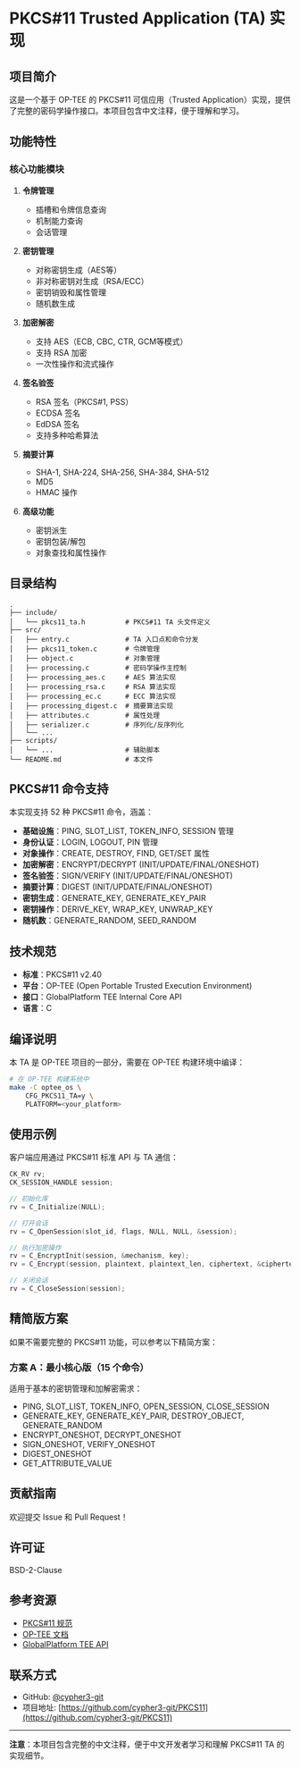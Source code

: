 # PKCS#11 Trusted Application (TA) 实现

## 项目简介

这是一个基于 OP-TEE 的 PKCS#11 可信应用（Trusted Application）实现，提供了完整的密码学操作接口。本项目包含中文注释，便于理解和学习。

## 功能特性

### 核心功能模块

1. **令牌管理**
   - 插槽和令牌信息查询
   - 机制能力查询
   - 会话管理

2. **密钥管理**
   - 对称密钥生成（AES等）
   - 非对称密钥对生成（RSA/ECC）
   - 密钥销毁和属性管理
   - 随机数生成

3. **加密解密**
   - 支持 AES（ECB, CBC, CTR, GCM等模式）
   - 支持 RSA 加密
   - 一次性操作和流式操作

4. **签名验签**
   - RSA 签名（PKCS#1, PSS）
   - ECDSA 签名
   - EdDSA 签名
   - 支持多种哈希算法

5. **摘要计算**
   - SHA-1, SHA-224, SHA-256, SHA-384, SHA-512
   - MD5
   - HMAC 操作

6. **高级功能**
   - 密钥派生
   - 密钥包装/解包
   - 对象查找和属性操作

## 目录结构

```
.
├── include/
│   └── pkcs11_ta.h          # PKCS#11 TA 头文件定义
├── src/
│   ├── entry.c              # TA 入口点和命令分发
│   ├── pkcs11_token.c       # 令牌管理
│   ├── object.c             # 对象管理
│   ├── processing.c         # 密码学操作主控制
│   ├── processing_aes.c     # AES 算法实现
│   ├── processing_rsa.c     # RSA 算法实现
│   ├── processing_ec.c      # ECC 算法实现
│   ├── processing_digest.c  # 摘要算法实现
│   ├── attributes.c         # 属性处理
│   ├── serializer.c         # 序列化/反序列化
│   └── ...
├── scripts/
│   └── ...                  # 辅助脚本
└── README.md                # 本文件
```

## PKCS#11 命令支持

本实现支持 52 种 PKCS#11 命令，涵盖：

- **基础设施**：PING, SLOT_LIST, TOKEN_INFO, SESSION 管理
- **身份认证**：LOGIN, LOGOUT, PIN 管理
- **对象操作**：CREATE, DESTROY, FIND, GET/SET 属性
- **加密解密**：ENCRYPT/DECRYPT (INIT/UPDATE/FINAL/ONESHOT)
- **签名验签**：SIGN/VERIFY (INIT/UPDATE/FINAL/ONESHOT)
- **摘要计算**：DIGEST (INIT/UPDATE/FINAL/ONESHOT)
- **密钥生成**：GENERATE_KEY, GENERATE_KEY_PAIR
- **密钥操作**：DERIVE_KEY, WRAP_KEY, UNWRAP_KEY
- **随机数**：GENERATE_RANDOM, SEED_RANDOM

## 技术规范

- **标准**：PKCS#11 v2.40
- **平台**：OP-TEE (Open Portable Trusted Execution Environment)
- **接口**：GlobalPlatform TEE Internal Core API
- **语言**：C

## 编译说明

本 TA 是 OP-TEE 项目的一部分，需要在 OP-TEE 构建环境中编译：

```bash
# 在 OP-TEE 构建系统中
make -C optee_os \
    CFG_PKCS11_TA=y \
    PLATFORM=<your_platform>
```

## 使用示例

客户端应用通过 PKCS#11 标准 API 与 TA 通信：

```c
CK_RV rv;
CK_SESSION_HANDLE session;

// 初始化库
rv = C_Initialize(NULL);

// 打开会话
rv = C_OpenSession(slot_id, flags, NULL, NULL, &session);

// 执行加密操作
rv = C_EncryptInit(session, &mechanism, key);
rv = C_Encrypt(session, plaintext, plaintext_len, ciphertext, &ciphertext_len);

// 关闭会话
rv = C_CloseSession(session);
```

## 精简版方案

如果不需要完整的 PKCS#11 功能，可以参考以下精简方案：

### 方案 A：最小核心版（15 个命令）
适用于基本的密钥管理和加解密需求：
- PING, SLOT_LIST, TOKEN_INFO, OPEN_SESSION, CLOSE_SESSION
- GENERATE_KEY, GENERATE_KEY_PAIR, DESTROY_OBJECT, GENERATE_RANDOM
- ENCRYPT_ONESHOT, DECRYPT_ONESHOT
- SIGN_ONESHOT, VERIFY_ONESHOT
- DIGEST_ONESHOT
- GET_ATTRIBUTE_VALUE

## 贡献指南

欢迎提交 Issue 和 Pull Request！

## 许可证

BSD-2-Clause

## 参考资源

- [PKCS#11 规范](http://docs.oasis-open.org/pkcs11/pkcs11-base/v2.40/pkcs11-base-v2.40.html)
- [OP-TEE 文档](https://optee.readthedocs.io/)
- [GlobalPlatform TEE API](https://globalplatform.org/specs-library/tee-internal-core-api-specification/)

## 联系方式

- GitHub: [@cypher3-git](https://github.com/cypher3-git)
- 项目地址: [https://github.com/cypher3-git/PKCS11](https://github.com/cypher3-git/PKCS11)

---

**注意**：本项目包含完整的中文注释，便于中文开发者学习和理解 PKCS#11 TA 的实现细节。

